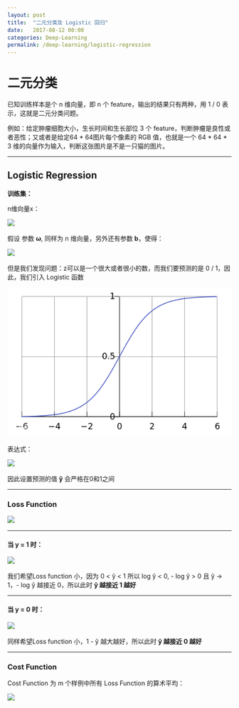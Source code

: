 ```yaml
---
layout: post
title:  "二元分类及 Logistic 回归"
date:   2017-08-12 00:00
categories: Deep-Learning
permalink: /deep-learning/logistic-regression
---
```



# 二元分类

已知训练样本是个 n 维向量，即 n 个 feature，输出的结果只有两种，用 1 / 0 表示，这就是二元分类问题。

例如：给定肿瘤细胞大小，生长时间和生长部位 3 个 feature，判断肿瘤是良性或者恶性；又或者是给定64 * 64图片每个像素的 RGB 值，也就是一个 64 * 64 * 3 维的向量作为输入，判断这张图片是不是一只猫的图片。

---

## Logistic Regression

**训练集：**

n维向量x：

<div><img src="http://latex.codecogs.com/gif.latex?$$
x = 
\left[
\begin{matrix}
 x1     \\
 x2    \\
 \vdots \\
 xn     \\
\end{matrix}
\right]
$$" /></div>

假设 参数 **&omega;**, 同样为 n 维向量，另外还有参数 **b**，使得：

<div><img src="http://latex.codecogs.com/gif.latex?
$$
z = \omega^T· x + b
$$" /></div>

但是我们发现问题：z可以是一个很大或者很小的数，而我们要预测的是 0 / 1，因此，我们引入 Logistic 函数

![network](../images/deep-learning/logistics.png)

表达式：

<div><img src="http://latex.codecogs.com/gif.latex?
$$
\sigma(z)=\frac{1}{1 + e^{-z}}
$$" /></div>

因此设置预测的值 **ŷ** 会严格在0和1之间

---

### Loss Function

<div><img src="http://latex.codecogs.com/gif.latex?
L(\hat{y}, y) = -(y\log \hat{y} + (1-y)\log (1 - \hat{y}))
$$" /></div>

---

#### 当 y = 1 时：

<div><img src="http://latex.codecogs.com/gif.latex?$$L(\hat{y}, y) = - \log \hat{y}$$" /></div>

我们希望Loss function 小，因为 0 < ŷ < 1 所以 log ŷ < 0, - log ŷ > 0 且 ŷ -> 1，- log ŷ 越接近 0，所以此时 **ŷ 越接近 1 越好**

---

#### 当 y = 0 时：

<div><img src="http://latex.codecogs.com/gif.latex?$$L(\hat{y}, y) = - \log (1 - \hat{y})$$" /></div>

同样希望Loss function 小，1 - ŷ 越大越好，所以此时 **ŷ 越接近 0 越好**

---

### Cost Function

Cost Function 为 m 个样例中所有 Loss Function 的算术平均：

<div><img src="http://latex.codecogs.com/gif.latex?
$$
J(\omega, b) \\\\= \frac {1}{m}\sum_{i=1}^{m}L(\hat{y}^{(i)}, y^{(i)})
\\= -\frac {1}{m}\sum_{i=1}^{m}(y^{(i)}\log \hat{y}^{(i)} + (1-y^{(i)})\log (1 - \hat{y}^{(i)}))
$$" /></div>